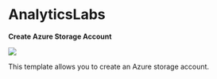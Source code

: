 # AnalyticsLabs

**Create Azure Storage Account**

<a href="https://portal.azure.com/#create/Microsoft.Template/uri/https%3A%2F%2Fraw.githubusercontent.com%2FCHEEKATLAPRADEEP-MSFT%2FAnalyticsLabs%2Fmaster%2FCreateStorageAccount.json" target="_blank">
    <img src="http://azuredeploy.net/deploybutton.png"/>
</a>

This template allows you to create an Azure storage account.

